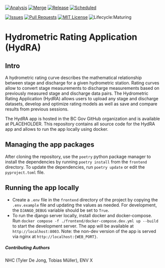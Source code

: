 <!-- PROJECT SHIELDS -->

[![Analysis](https://github.com/bcgov/nr-hydrometric-rating-curve/actions/workflows/analysis.yml/badge.svg)](https://github.com/bcgov/nr-hydrometric-rating-curve/actions/workflows/analysis.yml)
[![Merge](https://github.com/bcgov/nr-hydrometric-rating-curve/actions/workflows/merge.yml/badge.svg)](https://github.com/bcgov/nr-hydrometric-rating-curve/actions/workflows/merge.yml)
[![Release](https://github.com/bcgov/nr-hydrometric-rating-curve/actions/workflows/prod.yml/badge.svg)](https://github.com/bcgov/nr-hydrometric-rating-curve/actions/workflows/prod.yml)
[![Scheduled](https://github.com/bcgov/nr-hydrometric-rating-curve/actions/workflows/scheduled.yml/badge.svg)](https://github.com/bcgov/nr-hydrometric-rating-curve/actions/workflows/scheduled.yml)

[![Issues](https://img.shields.io/github/issues/bcgov/nr-hydrometric-rating-curve)](/../../issues)
[![Pull Requests](https://img.shields.io/github/issues-pr/bcgov/nr-hydrometric-rating-curve)](/../../pulls)
[![MIT License](https://img.shields.io/github/license/bcgov/nr-hydrometric-rating-curve.svg)](/LICENSE.md)
![Lifecycle:Maturing](https://img.shields.io/badge/Lifecycle-Maturing-007EC6)

# Hydrometric Rating Application (HydRA)

## Intro

A hydrometric rating curve describes the mathematical relationship between stage and discharge for a given hydrometric station. Rating curves allow to convert stage measurements to discharge measurements based on previously measured stage and discharge data pairs. The Hydrometric Rating Application (HydRA) allows users to upload any stage and discharge datasets, develop and optimize rating models as well as save and compare results from previous sessions.

The HydRA app is hosted in the BC Gov GitHub organization and is available at PLACEHOLDER. This repository contains all source code for the HydRA app and allows to run the app locally using docker.

## Managing the app packages

After cloning the repository, use the `poetry` python package manager to install the dependencies by running `poetry install` from the `frontend` directory. To update the dependencies, run `poetry update` or edit the `pyproject.toml` file.

## Running the app locally

- Create a `.env` file in the `frontend` directory of the project by copying the `.env.example` file and updating the values as needed. For development, the `DJANGO_DEBUG` variable should be set to `True`.
- To run the django server locally, install docker and docker-compose. Run `docker compose -f ./frontend/docker-compose.dev.yml up --build` to start the development server. The app will be available at `http://localhost:8003`. Note: the non-dev version of the app is served via nginx at `http://localhost:{WEB_PORT}`.

##### Contributing Authors

NHC (Tyler De Jong, Tobias Müller), ENV X